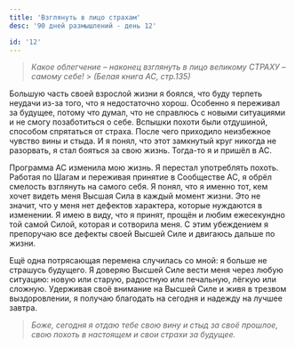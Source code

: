 ```yaml
---
title: 'Взглянуть в лицо страхам'
desc: '90 дней размышлений - день 12'

id: '12'
---
```


> _Какое облегчение – наконец взглянуть в лицо великому СТРАХУ – самому себе!_ > _(Белая книга АС, стр.135)_

Большую часть своей взрослой жизни я боялся, что буду терпеть неудачи из-за
того, что я недостаточно хорош. Особенно я переживал за будущее, потому что
думал, что не справлюсь с новыми ситуациями и не смогу позаботиться о себе.
Вспышки похоти были отдушиной, способом спрятаться от страха. После чего
приходило неизбежное чувство вины и стыда. И я понял, что этот замкнутый круг
никогда не разорвать, я стал бояться за свою жизнь. Тогда-то я и пришёл в АС.

Программа АС изменила мою жизнь. Я перестал употреблять похоть. Работая по
Шагам и переживая принятие в Сообществе АС, я обрёл смелость взглянуть на
самого себя. Я понял, что я именно тот, кем хочет видеть меня Высшая Сила в
каждый момент жизни. Это не значит, что у меня нет дефектов характера, которые
нуждаются в изменении. Я имею в виду, что я принят, прощён и любим ежесекундно
той самой Силой, которая и сотворила меня. С этим убеждением я препоручаю все
дефекты своей Высшей Силе и двигаюсь дальше по жизни.

Ещё одна потрясающая перемена случилась со мной: я больше не страшусь
будущего. Я доверяю Высшей Силе вести меня через любую ситуацию: новую или
старую, радостную или печальную, лёгкую или сложную. Удерживая своё внимание
на Высшей Силе и живя в трезвом выздоровлении, я получаю благодать на сегодня
и надежду на лучшее завтра.

> _Боже, сегодня я отдаю тебе свою вину и стыд за своё прошлое, свою похоть в
> настоящем и свои страхи за будущее._
